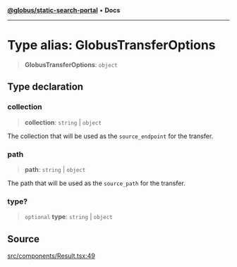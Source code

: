 [**@globus/static-search-portal**](../../README.md) • **Docs**

***

# Type alias: GlobusTransferOptions

> **GlobusTransferOptions**: `object`

## Type declaration

### collection

> **collection**: `string` \| `object`

The collection that will be used as the `source_endpoint` for the transfer.

### path

> **path**: `string` \| `object`

The path that will be used as the `source_path` for the transfer.

### type?

> `optional` **type**: `string` \| `object`

## Source

[src/components/Result.tsx:49](https://github.com/globus/static-search-portal/blob/070e36d2f911e99d43e515c735c6dc05f429a795/src/components/Result.tsx#L49)
